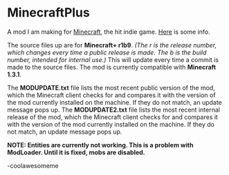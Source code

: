 MinecraftPlus
=============

A mod I am making for [Minecraft](http://minecraft.net), the hit indie game. [Here](http://www.minecraftforum.net/topic/1142468-) is some info.

The source files up are for **Minecraft+ r1b9**. *(The r is the release number, which changes every time a public release is made. The b is the build number, intended for internal use.)* This will update every time a commit is made to the source files.
The mod is currently compatible with **Minecraft 1.3.1**.

The **MODUPDATE.txt** file lists the most recent public version of the mod, which the Minecraft client checks for and compares it with the version of the mod currently installed on the machine. If they do not match, an update message pops up.
The **MODUPDATE2.txt** file lists the most recent internal release of the mod, which the Minecraft client checks for and compares it with the version of the mod currently installed on the machine. If they do not match, an update message pops up.

**NOTE: Entities are currently not working. This is a problem with ModLoader. Until it is fixed, mobs are disabled.**

-coolawesomeme